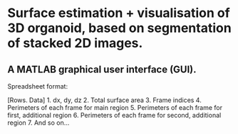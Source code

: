 # Surface estimation + visualisation of 3D organoid, based on segmentation of stacked 2D images.
## A MATLAB graphical user interface (GUI).







Spreadsheet format:

[Rows. Data]
	1.	dx, dy, dz
	2.	Total surface area
	3.	Frame indices
	4.	Perimeters of each frame for main region
	5.	Perimeters of each frame for first, additional region
	6.	Perimeters of each frame for second, additional region
	7.	And so on...